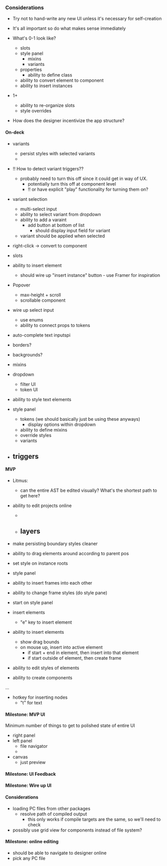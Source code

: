 ### Considerations

- Try not to hand-write any new UI unless it's necessary for self-creation
- It's all important so do what makes sense immediately

- What's 0-1 look like?

  - slots
  - style panel
    - mixins
    - variants
  - properties
    - ability to define class
  - ability to convert element to component
  - ability to insert instances

- 1+

  - ability to re-organize slots
  - style overrides

- How does the designer incentivize the app structure?

#### On-deck

- variants

  - persist styles with selected variants
  -

- !! How to detect variant triggers??

  - probably need to turn this off since it could get in way of UX.
    - potentially turn this off at component level
    - !! or have explicit "play" functionality for turning them on?

- variant selection

  - multi-select input
  - ability to select variant from dropdown
  - ability to add a varaint
    - add button at bottom of list
      - should display input field for variant
  - variant should be applied when selected

- right-click -> convert to component
- slots
- ability to insert element

  - should wire up "insert instance" button - use Framer for inspiration

- Popover

  - max-height + scroll
  - scrollable component

- wire up select input

  - use enums
  - ability to connect props to tokens

- auto-complete text inputspi

- borders?
- backgrounds?

- mixins

- dropdown

  - filter UI
  - token UI

- ability to style text elements

- style panel

  - tokens (we should basically just be using these anyways)
    - display options within dropdown
  - ability to define mixins
  - override styles
  - variants

- ## triggers

#### MVP

- Litmus:

  - can the entire AST be edited visually? What's the shortest path to get here?

- ability to edit projects online

  -

  - ## layers

- make persisting boundary styles cleaner

- ability to drag elements around according to parent pos
- set style on instance roots

- style panel
- ability to insert frames into each other
- ability to change frame styles (do style pane)

- start on style panel

- insert elements

  - "e" key to insert element

- ability to insert elements

  - show drag bounds
  - on mouse up, insert into active element
    - if start + end in element, then insert into that element
    - if start outside of element, then create frame

- ability to edit styles of elements
- ability to create components

...

- hotkey for inserting nodes
  - "t" for text

#### Milestone: MVP UI

Minimum number of things to get to polished state of entire UI

- right panel
- left panel
  - file navigator
  -
- canvas
  - just preview

#### Milestone: UI Feedback

#### Milestone: Wire up UI

#### Considerations

- loading PC files from other packages
  - resolve path of compiled output
    - this only works if compile targets are the same, so we'll need to check
- possibly use grid view for components instead of file system?

#### Milestone: online editing

- should be able to navigate to designer online
- pick any PC file
